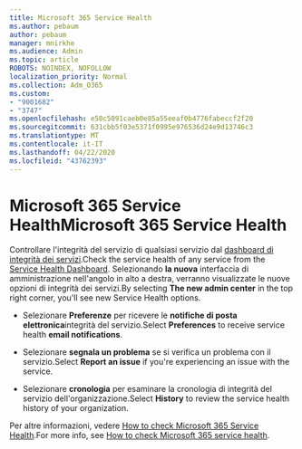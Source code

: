 ```yaml
---
title: Microsoft 365 Service Health
ms.author: pebaum
author: pebaum
manager: mnirkhe
ms.audience: Admin
ms.topic: article
ROBOTS: NOINDEX, NOFOLLOW
localization_priority: Normal
ms.collection: Adm_O365
ms.custom:
- "9001682"
- "3747"
ms.openlocfilehash: e50c5091caeb0e85a55eeaf0b4776fabeccf2f20
ms.sourcegitcommit: 631cbb5f03e5371f0995e976536d24e9d13746c3
ms.translationtype: MT
ms.contentlocale: it-IT
ms.lasthandoff: 04/22/2020
ms.locfileid: "43762393"
---
```

# <a name="microsoft-365-service-health"></a><span data-ttu-id="c2476-102">Microsoft 365 Service Health</span><span class="sxs-lookup"><span data-stu-id="c2476-102">Microsoft 365 Service Health</span></span>


<span data-ttu-id="c2476-103">Controllare l'integrità del servizio di qualsiasi servizio dal [dashboard di integrità dei servizi](https://admin.microsoft.com/Adminportal/Home?source=applauncher#/servicehealth).</span><span class="sxs-lookup"><span data-stu-id="c2476-103">Check the service health of any service from the [Service Health Dashboard](https://admin.microsoft.com/Adminportal/Home?source=applauncher#/servicehealth).</span></span> <span data-ttu-id="c2476-104">Selezionando **la nuova** interfaccia di amministrazione nell'angolo in alto a destra, verranno visualizzate le nuove opzioni di integrità dei servizi.</span><span class="sxs-lookup"><span data-stu-id="c2476-104">By selecting **The new admin center** in the top right corner, you'll see new Service Health options.</span></span>

- <span data-ttu-id="c2476-105">Selezionare **Preferenze** per ricevere le **notifiche di posta elettronica**integrità del servizio.</span><span class="sxs-lookup"><span data-stu-id="c2476-105">Select **Preferences** to receive service health **email notifications**.</span></span>

- <span data-ttu-id="c2476-106">Selezionare **segnala un problema** se si verifica un problema con il servizio.</span><span class="sxs-lookup"><span data-stu-id="c2476-106">Select **Report an issue** if you're experiencing an issue with the service.</span></span>

- <span data-ttu-id="c2476-107">Selezionare **cronologia** per esaminare la cronologia di integrità del servizio dell'organizzazione.</span><span class="sxs-lookup"><span data-stu-id="c2476-107">Select **History** to review the service health history of your organization.</span></span> 

<span data-ttu-id="c2476-108">Per altre informazioni, vedere [How to check Microsoft 365 Service Health](https://docs.microsoft.com/office365/enterprise/view-service-health).</span><span class="sxs-lookup"><span data-stu-id="c2476-108">For more info, see [How to check Microsoft 365 service health](https://docs.microsoft.com/office365/enterprise/view-service-health).</span></span> 